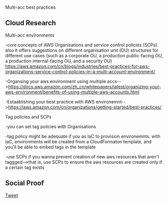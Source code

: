 Multi-acc best practices 
## Cloud Research

Multi-acc environments 

-core concepts of AWS Organisations and service control policies (SCPs). also it offers suggestions on different organisation unit (OU) structures for different use cases (such as a corporate OU, a production public-facing OU, a production internal-facing OU, and a security OU)
https://aws.amazon.com/cn/blogs/industries/best-practices-for-aws-organizations-service-control-policies-in-a-multi-account-environment/

-Organsing your aws environment using multiple accs-->https://docs.aws.amazon.com/zh_cn/whitepapers/latest/organizing-your-aws-environment/benefits-of-using-multiple-aws-accounts.html

-Estaablishing your best practice with AWS environemnt-->https://aws.amazon.com/cn/organizations/getting-started/best-practices/


Tag policies and SCPs 

-you can set tag policies with Organisations 

-tag policy might be adequate if you as IaC to provision environemnts. with IaC, environments will be created from a CloudFormaton template, and you'll be able to embed tags in the template 

-use SCPs if you wanna prevent creation of new aws resources that aren't taggged-->that is, use SCPs to ensure the aws resources are created only if a certain tag exists


## Social Proof

[Tweet](https://twitter.com/Sandy87163104/status/1628064949300875264)

